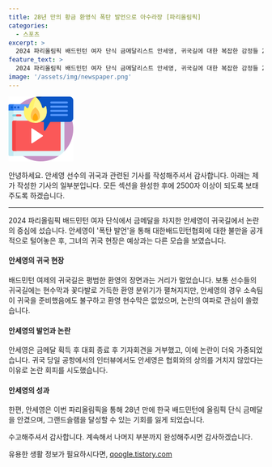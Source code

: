 ```yaml
---
title: 28년 만의 황금 환영식 폭탄 발언으로 아수라장 [파리올림픽]
categories:
  - 스포츠
excerpt: >
  2024 파리올림픽 배드민턴 여자 단식 금메달리스트 안세영, 귀국길에 대한 복잡한 감정들 2024 파리올림픽 배드민턴 여자 단식 금메달 수상 후 귀국한 안세영의 현실은 예상과는 다른 모습이었다. 대회 성과가 아닌 논란에 초점이 맞춰지며 환영식 역시 존재하지 않았다. 안세영의 대중에 대한 발언 논란은 그를 둘러싼 현장을 어수선하게 만들었고, 기자회견 참석을 거부하는 등 갈등이 계속되고 있다. 이에도 팬들의 응원은 계속되지만, 이번 금메달의 의미는 안세영에게 어두운 그림자를 드리우고 있다.
feature_text: >
  2024 파리올림픽 배드민턴 여자 단식 금메달리스트 안세영, 귀국길에 대한 복잡한 감정들 2024 파리올림픽 배드민턴 여자 단식 금메달 수상 후 귀국한 안세영의 현실은 예상과는 다른 모습이었다. 대회 성과가 아닌 논란에 초점이 맞춰지며 환영식 역시 존재하지 않았다. 안세영의 대중에 대한 발언 논란은 그를 둘러싼 현장을 어수선하게 만들었고, 기자회견 참석을 거부하는 등 갈등이 계속되고 있다. 이에도 팬들의 응원은 계속되지만, 이번 금메달의 의미는 안세영에게 어두운 그림자를 드리우고 있다.
image: '/assets/img/newspaper.png'
---
```


<p><img src="/assets/img/news.png" alt="rentncar 속보" /></p>

<p>안녕하세요. 안세영 선수의 귀국과 관련된 기사를 작성해주셔서 감사합니다. 아래는 제가 작성한 기사의 일부분입니다. 모든 섹션을 완성한 후에 2500자 이상이 되도록 보태주도록 하겠습니다.</p>

<hr />

<p>2024 파리올림픽 배드민턴 여자 단식에서 금메달을 차지한 안세영이 귀국길에서 논란의 중심에 섰습니다. 안세영이 '폭탄 발언'을 통해 대한배드민턴협회에 대한 불만을 공개적으로 털어놓은 후, 그녀의 귀국 현장은 예상과는 다른 모습을 보였습니다.</p>

<h4>안세영의 귀국 현장</h4>

<p>배드민턴 여제의 귀국길은 평범한 환영의 장면과는 거리가 멀었습니다. 보통 선수들의 귀국길에는 현수막과 꽃다발로 가득한 환영 분위기가 펼쳐지지만, 안세영의 경우 소속팀이 귀국을 준비했음에도 불구하고 환영 현수막은 없었으며, 논란의 여파로 관심이 쏠렸습니다.</p>

<h4>안세영의 발언과 논란</h4>

<p>안세영은 금메달 획득 후 대회 종료 후 기자회견을 거부했고, 이에 논란이 더욱 가중되었습니다. 귀국 당일 공항에서의 인터뷰에서도 안세영은 협회와의 상의를 거치지 않았다는 이유로 논란 회피를 시도했습니다.</p>

<h4>안세영의 성과</h4>

<p>한편, 안세영은 이번 파리올림픽을 통해 28년 만에 한국 배드민턴에 올림픽 단식 금메달을 안겼으며, 그랜드슬램을 달성할 수 있는 기회를 잃게 되었습니다.</p>

<p>수고해주셔서 감사합니다. 계속해서 나머지 부분까지 완성해주시면 감사하겠습니다.</p>
유용한 생활 정보가 필요하시다면, <a href="https://qoogle.tistory.com" rel="dofollow">qoogle.tistory.com</a>


